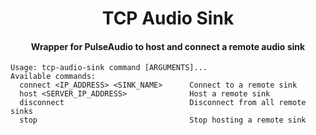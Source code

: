 <h1 align="center"><b>TCP Audio Sink</b></h1>
<h4 align="center">Wrapper for PulseAudio to host and connect a remote audio sink</h4>

```
Usage: tcp-audio-sink command [ARGUMENTS]...
Available commands:
  connect <IP_ADDRESS> <SINK_NAME>      Connect to a remote sink
  host <SERVER_IP_ADDRESS>              Host a remote sink
  disconnect                            Disconnect from all remote sinks
  stop                                  Stop hosting a remote sink
```
